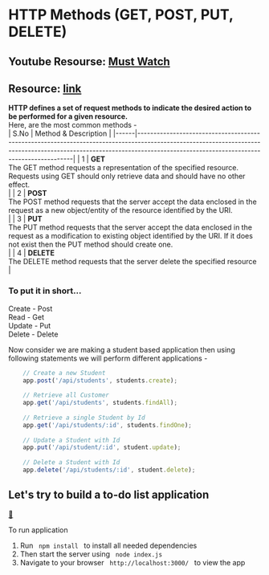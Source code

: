 # HTTP Methods (GET, POST, PUT, DELETE)

## Youtube Resourse: [Must Watch](https://www.youtube.com/watch?v=guYMSP7JVTA)
## Resource: [link](https://scotch.io/courses/build-a-restful-nodejs-api/post-put-delete-requests)

**HTTP defines a set of request methods to indicate the desired action to be performed for a given resource.** <br />
Here, are the most common methods - <br />
| S.No | Method & Description                                                                                                                                                                                                 |
|------|----------------------------------------------------------------------------------------------------------------------------------------------------------------------------------------------------------------------|
| 1    | **GET**<br /> The GET method requests a representation of the specified resource. Requests using GET should only retrieve data and should have no other effect.<br/>                                                    |
| 2    | **POST**<br/> The POST method requests that the server accept the data enclosed in the request as a new object/entity of the resource identified by the URI.<br />                                                         |
| 3    | **PUT**<br/> The PUT method requests that the server accept the data enclosed in the request as a modification to existing object identified by the URI. If it does not exist then the PUT method should create one.<br/> |
| 4    | **DELETE**<br /> The DELETE method requests that the server delete the specified resource<br/>                                                                                                                            |

### To put it in short...
Create - Post<br />
Read - Get<br />
Update - Put<br />
Delete - Delete<br />

Now consider we are making a student based application then using following statements we will perform different applications -
```javascript
    // Create a new Student
    app.post('/api/students', students.create);
 
    // Retrieve all Customer
    app.get('/api/students', students.findAll);
 
    // Retrieve a single Student by Id
    app.get('/api/students/:id', students.findOne);
 
    // Update a Student with Id
    app.put('/api/student/:id', student.update);
 
    // Delete a Student with Id
    app.delete('/api/students/:id', student.delete);
```

## Let's try to build a to-do list application
[📁](https://github.com/iampavangandhi/TheNodeCourse/tree/master/03%20Expressjs/Topic4/Code)  
<p> To run application </p>

<ol>
<li> Run <code> npm install </code> to install all needed dependencies </li>

<li> Then start the server using <code> node index.js </code> </li>

<li> Navigate to your browser <code> http://localhost:3000/ </code> to view the app </li>
</ol>
